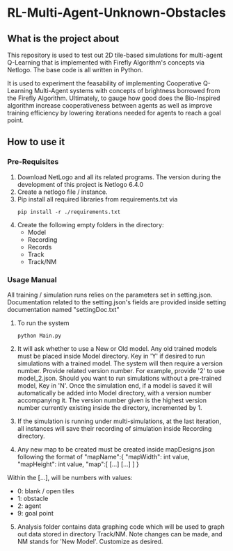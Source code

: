 # RL-Multi-Agent-Unknown-Obstacles

## What is the project about
This repository is used to test out 2D tile-based simulations for multi-agent Q-Learning that is implemented with Firefly Algorithm's concepts via Netlogo. The base code is all written in Python.

It is used to experiment the feasability of implementing Cooperative Q-Learning Multi-Agent systems with concepts of brightness borrowed from the Firefly Algorithm. Ultimately, to gauge how good does the Bio-Inspired algorithm increase cooperativeness between agents as well as improve training efficiency by lowering iterations needed for agents to reach a goal point.

## How to use it
### Pre-Requisites
1) Download NetLogo and all its related programs. The version during the development of this project is Netlogo 6.4.0
2) Create a netlogo file / instance.
3) Pip install all required libraries from requirements.txt via
   ```
   pip install -r ./requirements.txt
   ```
4) Create the following empty folders in the directory:
   * Model
   * Recording
   * Records
   * Track
   * Track/NM

### Usage Manual
All training / simulation runs relies on the parameters set in setting.json. Documentation related to the setting.json's fields are provided inside setting documentation named "settingDoc.txt"

1) To run the system
   ```
   python Main.py
   ```

2) It will ask whether to use a New or Old model. Any old trained models must be placed inside Model directory. Key in 'Y' if desired to run simulations with a trained model. The system will then require a version number. Provide related version number. For example, provide '2' to use model_2.json. Should you want to run simulations without a pre-trained model, Key in 'N'. Once the simulation end, if a model is saved it will automatically be added into Model directory, with a version number accompanying it. The version number given is the highest version number currently existing inside the directory, incremented by 1. 

3) If the simulation is running under multi-simulations, at the last iteration, all instances will save their recording of simulation inside Recording directory.

4) Any new map to be created must be created inside mapDesigns.json following the format of
   "mapName":{
      "mapWidth": int value,
      "mapHeight":  int value,
      "map":[
         [...]
         [...]
       ]
   }

Within the [...], will be numbers with values:
* 0: blank / open tiles
* 1: obstacle
* 2: agent
* 9: goal point

5) Analysis folder contains data graphing code which will be used to graph out data stored in directory Track/NM.
   Note changes can be made, and NM stands for 'New Model'. Customize as desired.
